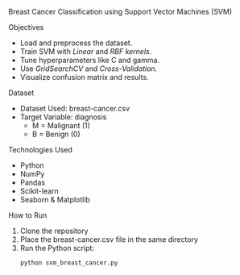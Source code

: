  Breast Cancer Classification using Support Vector Machines (SVM)


 Objectives

- Load and preprocess the dataset.
- Train SVM with *Linear* and *RBF kernels*.
- Tune hyperparameters like C and gamma.
- Use *GridSearchCV* and *Cross-Validation*.
- Visualize confusion matrix and results.

 Dataset

- Dataset Used: breast-cancer.csv
- Target Variable: diagnosis  
  - M = Malignant (1)  
  - B = Benign (0)

 Technologies Used

- Python
- NumPy
- Pandas
- Scikit-learn
- Seaborn & Matplotlib

 How to Run

1. Clone the repository
2. Place the breast-cancer.csv file in the same directory
3. Run the Python script:
   ```bash
   python svm_breast_cancer.py
